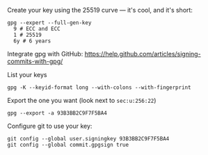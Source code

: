 Create your key using the 25519 curve — it's cool, and it's short:
```
gpg --expert --full-gen-key
  9 # ECC and ECC
  1 # 25519
  6y # 6 years
```

Integrate gpg with GitHub: <https://help.github.com/articles/signing-commits-with-gpg/>

List your keys
```
gpg -K --keyid-format long --with-colons --with-fingerprint
```

Export the one you want (look next to `sec:u:256:22`)
```
gpg --export -a 93B3BB2C9F7F5BA4
```

Configure git to use your key:
```
git config --global user.signingkey 93B3BB2C9F7F5BA4
git config --global commit.gpgsign true
```
